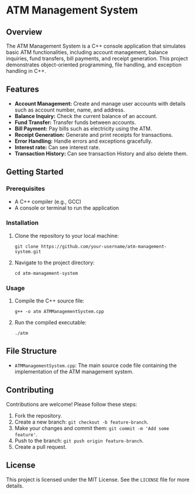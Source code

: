 <!DOCTYPE html>
<html lang="en">
<head>
    <meta charset="UTF-8">
    <meta name="viewport" content="width=device-width, initial-scale=1.0">
    
</head>
<body>

<h1>ATM Management System</h1>

<h2>Overview</h2>
<p>The ATM Management System is a C++ console application that simulates basic ATM functionalities, including account management, balance inquiries, fund transfers, bill payments, and receipt generation. This project demonstrates object-oriented programming, file handling, and exception handling in C++.</p>

<h2>Features</h2>
<ul>
    <li><strong>Account Management:</strong> Create and manage user accounts with details such as account number, name, and address.</li>
    <li><strong>Balance Inquiry:</strong> Check the current balance of an account.</li>
    <li><strong>Fund Transfer:</strong> Transfer funds between accounts.</li>
    <li><strong>Bill Payment:</strong> Pay bills such as electricity using the ATM.</li>
    <li><strong>Receipt Generation:</strong> Generate and print receipts for transactions.</li>
    <li><strong>Error Handling:</strong> Handle errors and exceptions gracefully.</li>
     <li><strong>Interest rate:</strong> Can see interest rate.</li>
     <li><strong>Transaction History:</strong> Can see transaction History and also delete them.</li>
</ul>

<h2>Getting Started</h2>

<h3>Prerequisites</h3>
<ul>
    <li>A C++ compiler (e.g., GCC)</li>
    <li>A console or terminal to run the application</li>
</ul>

<h3>Installation</h3>
<ol>
    <li>Clone the repository to your local machine:
        <pre><code>git clone https://github.com/your-username/atm-management-system.git</code></pre>
    </li>
    <li>Navigate to the project directory:
        <pre><code>cd atm-management-system</code></pre>
    </li>
</ol>

<h3>Usage</h3>
<ol>
    <li>Compile the C++ source file:
        <pre><code>g++ -o atm ATMManagementSystem.cpp</code></pre>
    </li>
    <li>Run the compiled executable:
        <pre><code>./atm</code></pre>
    </li>
</ol>

<h2>File Structure</h2>
<ul>
    <li><code>ATMManagementSystem.cpp</code>: The main source code file containing the implementation of the ATM management system.</li>
</ul>

<h2>Contributing</h2>
<p>Contributions are welcome! Please follow these steps:</p>
<ol>
    <li>Fork the repository.</li>
    <li>Create a new branch: <code>git checkout -b feature-branch</code>.</li>
    <li>Make your changes and commit them: <code>git commit -m 'Add some feature'</code>.</li>
    <li>Push to the branch: <code>git push origin feature-branch</code>.</li>
    <li>Create a pull request.</li>
</ol>

<h2>License</h2>
<p>This project is licensed under the MIT License. See the <code>LICENSE</code> file for more details.</p>


</body>
</html>
